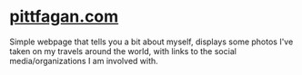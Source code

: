 # [pittfagan.com](https://pittfagan.com)



[comment]: ![Screenshot](http://i.imgur.com/PIlojtg.jpg)
Simple webpage that tells you a bit about myself, displays some photos I've taken on my travels around the world, with links to the social media/organizations I am involved with.
